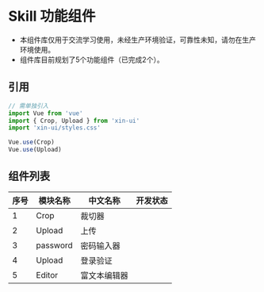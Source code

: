 # Skill 功能组件

* 本组件库仅用于交流学习使用，未经生产环境验证，可靠性未知，请勿在生产环境使用。
* 组件库目前规划了5个功能组件（已完成2个）。

## 引用
```js
// 需单独引入
import Vue from 'vue'
import { Crop, Upload } from 'xin-ui'
import 'xin-ui/styles.css'

Vue.use(Crop)
Vue.use(Upload)
```

## 组件列表

| 序号 | 模块名称 | 中文名称 | 开发状态 |
| - | - | - | - |
| 1 | Crop | 裁切器 | <xin-icon name="seleted"/> |
| 2 | Upload | 上传 | <xin-icon name="seleted"/> |
| 3 | password | 密码输入器 | <xin-icon name="close"/> |
| 4 | Upload | 登录验证 | <xin-icon name="close"/> |
| 5 | Editor | 富文本编辑器 | <xin-icon name="close"/> |

